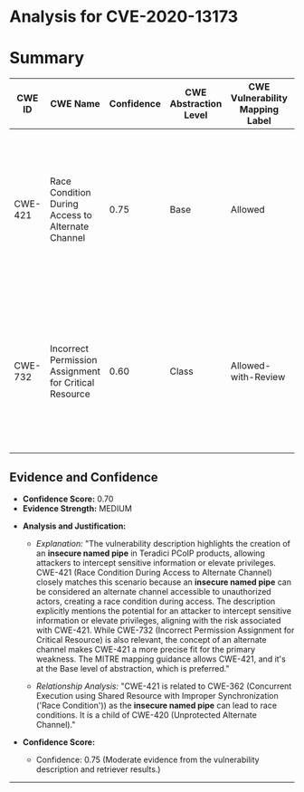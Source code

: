 # Analysis for CVE-2020-13173

# Summary
| CWE ID | CWE Name | Confidence | CWE Abstraction Level | CWE Vulnerability Mapping Label | CWE-Vulnerability Mapping Notes |
|---|---|---|---|---|---|
| CWE-421 | Race Condition During Access to Alternate Channel | 0.75 | Base | Allowed | Primary CWE: The vulnerability involves an **insecure named pipe**, which can be viewed as an alternate communication channel accessible to unauthorized actors. |
| CWE-732 | Incorrect Permission Assignment for Critical Resource | 0.60 | Class | Allowed-with-Review | Secondary Candidate: The **insecure named pipe** can also be viewed as an incorrect permission assignment for a critical resource, allowing unintended access. |

## Evidence and Confidence

*   **Confidence Score:** 0.70
*   **Evidence Strength:** MEDIUM

- **Analysis and Justification:**  
  - *Explanation:* "The vulnerability description highlights the creation of an **insecure named pipe** in Teradici PCoIP products, allowing attackers to intercept sensitive information or elevate privileges. CWE-421 (Race Condition During Access to Alternate Channel) closely matches this scenario because an **insecure named pipe** can be considered an alternate channel accessible to unauthorized actors, creating a race condition during access. The description explicitly mentions the potential for an attacker to intercept sensitive information or elevate privileges, aligning with the risk associated with CWE-421. While CWE-732 (Incorrect Permission Assignment for Critical Resource) is also relevant, the concept of an alternate channel makes CWE-421 a more precise fit for the primary weakness. The MITRE mapping guidance allows CWE-421, and it's at the Base level of abstraction, which is preferred."

  - *Relationship Analysis:* "CWE-421 is related to CWE-362 (Concurrent Execution using Shared Resource with Improper Synchronization ('Race Condition')) as the **insecure named pipe** can lead to race conditions. It is a child of CWE-420 (Unprotected Alternate Channel)."

- **Confidence Score:**  
  - Confidence: 0.75 (Moderate evidence from the vulnerability description and retriever results.)

---